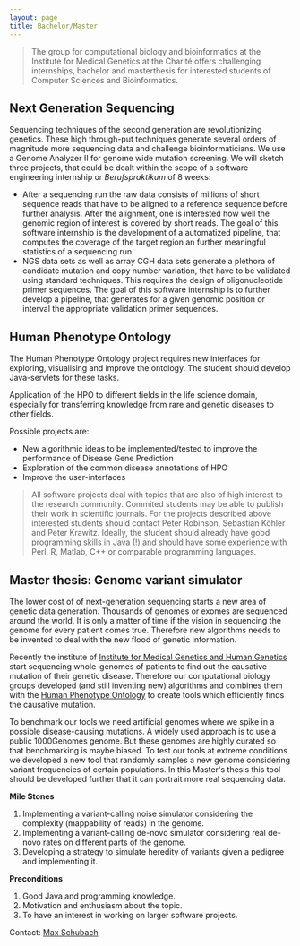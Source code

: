 ```yaml
---
layout: page
title: Bachelor/Master
---
```


>The group for computational biology and bioinformatics at the Institute for Medical Genetics at the Charité offers challenging internships, bachelor and masterthesis for interested students of Computer Sciences and Bioinformatics.


## Next Generation Sequencing

Sequencing techniques of the second generation are revolutionizing genetics. These high through-put techniques generate several orders of magnitude more sequencing data and challenge bioinformaticians. We use a Genome Analyzer II for genome wide mutation screening.
We will sketch three projects, that could be dealt within the scope of a software engineering internship or *Berufspraktikum* of 8 weeks:

 * After a sequencing run the raw data consists of millions of short sequence reads that have to be aligned to a reference sequence before further analysis. After the alignment, one is interested how well the genomic region of interest is covered by short reads. The goal of this software internship is the development of a automatized pipeline, that computes the coverage of the target region an further meaningful statistics of a sequencing run.
 * NGS data sets as well as array CGH  data sets generate a plethora of candidate mutation and copy number variation, that have to be validated using standard techniques. This requires the design of oligonucleotide primer sequences. The goal of this software internship is to further develop a pipeline, that generates for a given genomic position or interval the appropriate validation primer sequences.



## Human Phenotype Ontology

The Human Phenotype Ontology project requires new interfaces for exploring, visualising and improve the ontology. The student should develop Java-servlets for these tasks.

Application of the HPO to different fields in the life science domain, especially for transferring knowledge from rare and genetic diseases to other fields.

Possible projects are:

 * New algorithmic ideas to be implemented/tested to improve the performance of Disease Gene Prediction
 * Exploration of the common disease annotations of HPO
 * Improve the user-interfaces
 
 
 >All software projects deal with topics that are also of high interest to the research community. Commited students may be able to publish their work in scientific journals. For the projects described above interested students should contact Peter Robinson, Sebastian Köhler and Peter Krawitz. Ideally, the student should already have good programming skills in Java (!) and should have some experience with Perl, R, Matlab, C++ or comparable programming languages.

## Master thesis: Genome variant simulator

The lower cost of of next-generation sequencing starts a new area of genetic data generation. Thousands of genomes or exomes are sequenced around the world. It is only a matter of time if the vision in sequencing the genome for every patient comes true. Therefore new algorithms needs to be invented to deal with the new flood of genetic information.

Recently the institute of [Institute for Medical Genetics and Human Genetics](http://genetik.charite.de/) start sequencing whole-genomes of patients to find out the causative mutation of their genetic disease. Therefore our computational biology groups developed (and still inventing new) algorithms and combines them with the [Human Phenotype Ontology](http://human-phenotype-ontology.org/) to create tools which efficiently finds the causative mutation.

To benchmark our tools we need artificial genomes where we spike in a possible disease-causing mutations. A widely used approach is to use a public 1000Genomes genome. But these genomes are highly curated so that benchmarking is maybe biased. To test our tools at extreme conditions we developed a new tool that randomly samples a new genome considering variant frequencies of certain populations. In this Master's thesis this tool should be developed further that it can portrait more real sequencing data.

__Mile Stones__

1. Implementing a variant-calling noise simulator considering the complexity (mappability of reads) in the genome.
2. Implementing a variant-calling de-novo simulator considering real de-novo rates on different parts of the genome.
3. Developing a strategy to simulate heredity of variants given a pedigree and implementing it.

__Preconditions__

1. Good Java and programming knowledge.
2. Motivation and enthusiasm about the topic.
3. To have an interest in working on larger software projects.

Contact: [Max Schubach](team_schubach.html)


    